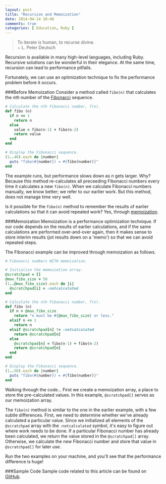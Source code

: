 ```yaml
---
layout: post
title: "Recursion and Memoization"
date: 2014-04-14 10:48
comments: true
categories: [ Education, Ruby ]
---
```

>To iterate is human, to recurse divine.
>&nbsp;<br/>
>~ L. Peter Deutsch

Recursion is available in many high-level languages, including Ruby. Recursive solutions can be wonderful in their elegance. At the same time, recursion can lead to performance pitfalls.

Fortunately, we can use an optimization technique to fix the performance problem before it occurs.
<!--more-->
###Before Memoization
Consider a method called `fibo(n)` that calculates the _nth_ number of the [Fibonacci](http://en.wikipedia.org/wiki/Fibonacci_number) sequence.

```ruby
# Calculate the nth Fibonacci number, f(n).
def fibo (n)
  if n <= 1
    return n
  else
    value = fibo(n-1) + fibo(n-2)
    return value
  end
end

# Display the Fibonacci sequence.
(1..40).each do |number|
  puts "fibo(#{number}) = #{fibo(number)}"
end
```

The example runs, but performance slows down as _n_ gets larger. Why? Because this method re-calculates all preceeding Fibonacci numbers every time it calculates a new `fibo(n)`. When we calculate Fibonacci numbers manually, we know better; we refer to our earlier work. But this method, does not manage time very well.

Is it possible for the `fibo(n)` method to remember the results of earlier calculations so that it can avoid repeated work? Yes, through [memoization](http://en.wikipedia.org/wiki/Memoization).

###Memoization
Memoization is a performance optimization technique. If our code depends on the results of earlier calculations, and if the same calculations are performed over-and-over again, then it makes sense to store interim results (jot results down on a 'memo') so that we can avoid repeated steps. 

The Fibonacci example can be improved through memoization as follows.

```ruby
# Fibonacci numbers WITH memoization.

# Initialize the memoization array.
@scratchpad = []
@max_fibo_size = 50
(1..@max_fibo_size).each do |i|
  @scratchpad[i] = :notcalculated
end

# Calculate the nth Fibonacci number, f(n).
def fibo (n)
  if n > @max_fibo_size
    return "n must be #{@max_fibo_size} or less."
  elsif n <= 1
    return n
  elsif @scratchpad[n] != :notcalculated
    return @scratchpad[n]
  else
    @scratchpad[n] = fibo(n-1) + fibo(n-2)
    return @scratchpad[n]
  end
end

# Display the Fibonacci sequence.
(1..50).each do |number|
  puts "fibo(#{number}) = #{fibo(number)}"
end
```

Walking through the code... First we create a memoization array, a place to store the pre-calculated values. In this example, `@scratchpad[]` serves as our memoization array.

The `fibo(n)` method is similar to the one in the earlier example, with a few subtle differences. First, we need to determine whether we've already calculated a particular value. Since we initialized all elements of the `@scratchpad` array with the `:notcalculated` symbol, it's easy to figure out where work needs to be done. If a particular Fibonacci number has already been calculated, we return the value stored in the `@scratchpad[]` array. Otherwise, we calculate the new Fibonacci number and store that value in `@scratchpad[]` for later use.

Run the two examples on your machine, and you'll see that the performance difference is huge!

###Sample Code
Sample code related to this article can be found on [GitHub](https://github.com/RayHightower/fibonacci).

